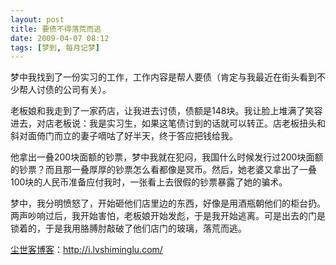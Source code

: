 ```yaml
---
layout: post
title: 要债不得落荒而逃
date: 2009-04-07 08:12
tags: [梦到, 每月记梦]
---
```

梦中我找到了一份实习的工作，工作内容是帮人要债（肯定与我最近在街头看到不少帮人讨债的公司有关）。

老板娘和我走到了一家药店，让我进去讨债，债额是148块。我让脸上堆满了笑容进去，对店老板说：我是实习生，如果这笔债讨到的话就可以转正。店老板扭头和斜对面倚门而立的妻子嘀咕了好半天，终于答应把钱给我。

他拿出一叠200块面额的钞票，梦中我就在犯闷，我国什么时候发行过200块面额的钞票？而且那一叠厚厚的钞票怎么看都像是冥币。然后，她老婆又拿出了一叠100块的人民币准备应付我时，一张看上去很假的钞票暴露了她的骗术。

梦中，我分明愤怒了，开始砸他们店里边的东西，好像是用酒瓶朝他们的柜台扔。两声吵响过后，我开始害怕，老板娘开始发彪，于是我开始逃离。可是出去的门是锁着的，于是我用胳膊肘敲破了他们店门的玻璃，落荒而逃。

<a href="http://i.lvshiminglu.com/">尘世客博客</a>：<a href="http://i.lvshiminglu.com/">http://i.lvshiminglu.com/</a>

